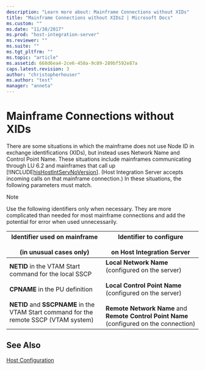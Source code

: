 ```yaml
---
description: "Learn more about: Mainframe Connections without XIDs"
title: "Mainframe Connections without XIDs2 | Microsoft Docs"
ms.custom: ""
ms.date: "11/30/2017"
ms.prod: "host-integration-server"
ms.reviewer: ""
ms.suite: ""
ms.tgt_pltfrm: ""
ms.topic: "article"
ms.assetid: 660d6ea4-2ce6-458a-9c09-289bf592e87a
caps.latest.revision: 3
author: "christopherhouser"
ms.author: "test"
manager: "anneta"
---
```

# Mainframe Connections without XIDs
There are some situations in which the mainframe does not use Node ID in exchange identifications (XIDs), but instead uses Network Name and Control Point Name. These situations include mainframes communicating through LU 6.2 and mainframes that call up [!INCLUDE[hisHostIntServNoVersion](../includes/hishostintservnoversion-md.md)]. (Host Integration Server accepts incoming calls on that mainframe connection.) In these situations, the following parameters must match.  
  
> [!NOTE]
>  Use the following identifiers only when necessary. They are more complicated than needed for most mainframe connections and add the potential for error when used unnecessarily.  
  
|Identifier used on mainframe<br /><br /> (in unusual cases only)|Identifier to configure<br /><br /> on Host Integration Server|  
|----------------------------------------------------------------|------------------------------------------------------------|  
|**NETID** in the VTAM Start command for the local SSCP<br /><br /> **CPNAME** in the PU definition<br /><br /> **NETID** and **SSCPNAME** in the VTAM Start command for the remote SSCP (VTAM system)|**Local Network Name** (configured on the server)<br /><br /> **Local Control Point Name** (configured on the server)<br /><br /> **Remote Network Name** and **Remote Control Point Name** (configured on the connection)|  
  
## See Also  
 [Host Configuration](../core/host-configuration1.md)
